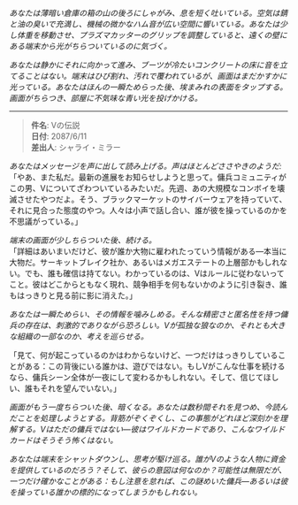 _あなたは薄暗い倉庫の箱の山の後ろにしゃがみ、息を短く吐いている。空気は錆と油の臭いで充満し、機械の微かなハム音が広い空間に響いている。あなたは少し体重を移動させ、プラズマカッターのグリップを調整していると、遠くの壁にある端末から光がちらついているのに気づく。_

_あなたは静かにそれに向かって進み、ブーツが冷たいコンクリートの床に音を立てることはない。端末はひび割れ、汚れで覆われているが、画面はまだかすかに光っている。あなたはほんの一瞬ためらった後、埃まみれの表面をタップする。画面がちらつき、部屋に不気味な青い光を投げかける。_

---

> **件名**: Vの伝説  
> **日付**: 2087/6/11  
> **差出人**: シャライ・ミラー

_あなたはメッセージを声に出して読み上げる。声はほとんどささやきのようだ:_  
「やあ、また私だ。最新の進展をお知らせしようと思って。傭兵コミュニティがこの男、Vについてざわついているみたいだ。先週、あの大規模なコンボイを壊滅させたやつだよ。そう、ブラックマーケットのサイバーウェアを持っていて、それに見合った態度のやつ。人々は小声で話し合い、誰が彼を操っているのかを不思議がっている。」

_端末の画面が少しちらついた後、続ける。_  
「詳細はあいまいだけど、彼が誰か大物に雇われたっていう情報がある—本当に大物だ。サーキットブレイク社か、あるいはメガエステートの上層部かもしれない。でも、誰も確信は持てない。わかっているのは、Vはルールに従わないってこと。彼はどこからともなく現れ、競争相手を何もないかのように引き裂き、誰もはっきりと見る前に影に消えた。」

_あなたは一瞬ためらい、その情報を噛みしめる。そんな精密さと匿名性を持つ傭兵の存在は、刺激的でありながら恐ろしい。Vが孤独な狼なのか、それとも大きな組織の一部なのか、考えを巡らせる。_

「見て、何が起こっているのかはわからないけど、一つだけはっきりしていることがある：この背後にいる誰かは、遊びではない。もしVがこんな仕事を続けるなら、傭兵シーン全体が一夜にして変わるかもしれない。そして、信じてほしい、誰もそれを望んでいない。」

_画面がもう一度ちらついた後、暗くなる。あなたは数秒間それを見つめ、今読んだことを処理しようとする。背筋がぞくぞくし、この事態がどれほど深刻かを理解する。Vはただの傭兵ではない—彼はワイルドカードであり、こんなワイルドカードはそうそう怖くはない。_

_あなたは端末をシャットダウンし、思考が駆け巡る。誰がVのような人物に資金を提供しているのだろう？そして、彼らの意図は何なのか？可能性は無限だが、一つだけ確かなことがある：もし注意を怠れば、この謎めいた傭兵—あるいは彼を操っている誰かの標的になってしまうかもしれない。_
